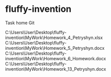 # fluffy-invention
Task home Git

C:\Users\User\Desktop\fluffy-invention\MyWork\Homework_4_Petryshyn.xlsx
C:\Users\User\Desktop\fluffy-invention\MyWork\Homework_5_Petryshyn.docx
C:\Users\User\Desktop\fluffy-invention\MyWork\Homework_6_Homework.docx
C:\Users\User\Desktop\fluffy-invention\MyWork\Homework_13_Petryshyn.docx